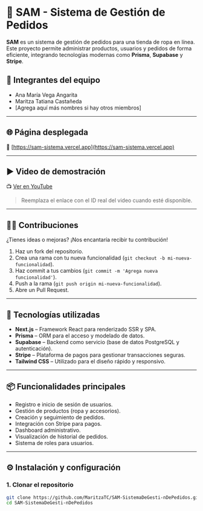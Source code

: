 # 🧾 SAM - Sistema de Gestión de Pedidos

**SAM** es un sistema de gestión de pedidos para una tienda de ropa en línea. Este proyecto permite administrar productos, usuarios y pedidos de forma eficiente, integrando tecnologías modernas como **Prisma**, **Supabase** y **Stripe**.

## 👥 Integrantes del equipo

- Ana María Vega Angarita  
- Maritza Tatiana Castañeda  
- [Agrega aquí más nombres si hay otros miembros]

---

## 🌐 Página desplegada

🔗 [https://sam-sistema.vercel.app](https://sam-sistema.vercel.app)

---

## ▶️ Video de demostración

📺 [Ver en YouTube](https://www.youtube.com/watch?v=xxxxxxxxxxx)

> Reemplaza el enlace con el ID real del video cuando esté disponible.

---

## 👩‍💻 Contribuciones

¿Tienes ideas o mejoras? ¡Nos encantaría recibir tu contribución!

1. Haz un fork del repositorio.  
2. Crea una rama con tu nueva funcionalidad (`git checkout -b mi-nueva-funcionalidad`).  
3. Haz commit a tus cambios (`git commit -m 'Agrega nueva funcionalidad'`).  
4. Push a la rama (`git push origin mi-nueva-funcionalidad`).  
5. Abre un Pull Request.


---

## 🚀 Tecnologías utilizadas

- **Next.js** – Framework React para renderizado SSR y SPA.
- **Prisma** – ORM para el acceso y modelado de datos.
- **Supabase** – Backend como servicio (base de datos PostgreSQL y autenticación).
- **Stripe** – Plataforma de pagos para gestionar transacciones seguras.
- **Tailwind CSS** – Utilizado para el diseño rápido y responsivo.

---

## 📦 Funcionalidades principales

- Registro e inicio de sesión de usuarios.
- Gestión de productos (ropa y accesorios).
- Creación y seguimiento de pedidos.
- Integración con Stripe para pagos.
- Dashboard administrativo.
- Visualización de historial de pedidos.
- Sistema de roles para usuarios.

---

## ⚙️ Instalación y configuración

### 1. Clonar el repositorio

```bash
git clone https://github.com/MaritzaTC/SAM-SistemaDeGesti-nDePedidos.git
cd SAM-SistemaDeGesti-nDePedidos
